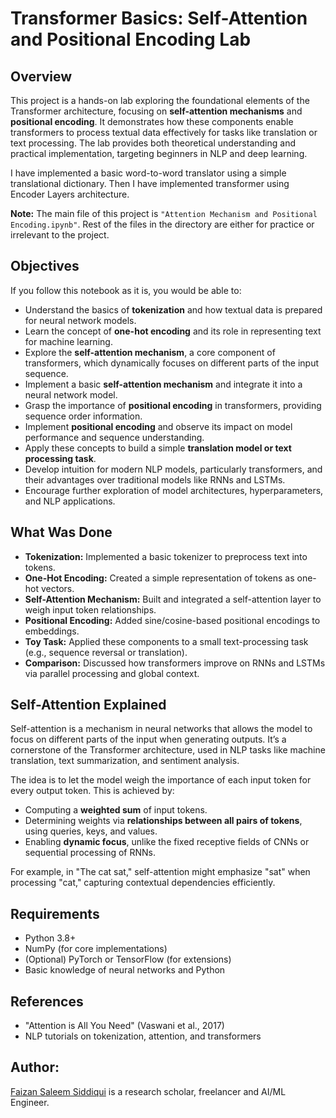 # Transformer Basics: Self-Attention and Positional Encoding Lab

## Overview
This project is a hands-on lab exploring the foundational elements of the Transformer architecture, focusing on **self-attention mechanisms** and **positional encoding**. It demonstrates how these components enable transformers to process textual data effectively for tasks like translation or text processing. The lab provides both theoretical understanding and practical implementation, targeting beginners in NLP and deep learning.

I have implemented a basic word-to-word translator using a simple translational dictionary. Then I have implemented transformer using Encoder Layers architecture. 

**Note:** The main file of this project is `"Attention Mechanism and Positional Encoding.ipynb"`. Rest of the files in the directory are either for practice or irrelevant to the project.

## Objectives
If you follow this notebook as it is, you would be able to:
- Understand the basics of **tokenization** and how textual data is prepared for neural network models.
- Learn the concept of **one-hot encoding** and its role in representing text for machine learning.
- Explore the **self-attention mechanism**, a core component of transformers, which dynamically focuses on different parts of the input sequence.
- Implement a basic **self-attention mechanism** and integrate it into a neural network model.
- Grasp the importance of **positional encoding** in transformers, providing sequence order information.
- Implement **positional encoding** and observe its impact on model performance and sequence understanding.
- Apply these concepts to build a simple **translation model or text processing task**.
- Develop intuition for modern NLP models, particularly transformers, and their advantages over traditional models like RNNs and LSTMs.
- Encourage further exploration of model architectures, hyperparameters, and NLP applications.

## What Was Done
- **Tokenization:** Implemented a basic tokenizer to preprocess text into tokens.
- **One-Hot Encoding:** Created a simple representation of tokens as one-hot vectors.
- **Self-Attention Mechanism:** Built and integrated a self-attention layer to weigh input token relationships.
- **Positional Encoding:** Added sine/cosine-based positional encodings to embeddings.
- **Toy Task:** Applied these components to a small text-processing task (e.g., sequence reversal or translation).
- **Comparison:** Discussed how transformers improve on RNNs and LSTMs via parallel processing and global context.

## Self-Attention Explained
Self-attention is a mechanism in neural networks that allows the model to focus on different parts of the input when generating outputs. It’s a cornerstone of the Transformer architecture, used in NLP tasks like machine translation, text summarization, and sentiment analysis. 

The idea is to let the model weigh the importance of each input token for every output token. This is achieved by:
- Computing a **weighted sum** of input tokens.
- Determining weights via **relationships between all pairs of tokens**, using queries, keys, and values.
- Enabling **dynamic focus**, unlike the fixed receptive fields of CNNs or sequential processing of RNNs.

For example, in "The cat sat," self-attention might emphasize "sat" when processing "cat," capturing contextual dependencies efficiently.

## Requirements
- Python 3.8+
- NumPy (for core implementations)
- (Optional) PyTorch or TensorFlow (for extensions)
- Basic knowledge of neural networks and Python

## References
- "Attention is All You Need" (Vaswani et al., 2017)
- NLP tutorials on tokenization, attention, and transformers

## Author:


[Faizan Saleem Siddiqui](https://www.linkedin.com/in/faizan-saleem-siddiqui-4411bb247?originalSubdomain=pk) is a research scholar, freelancer and AI/ML Engineer.


